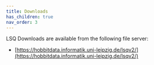 ```yaml
---
title: Downloads
has_children: true
nav_order: 3
---
```



LSQ Downloads are available from the following file server:

* [https://hobbitdata.informatik.uni-leipzig.de/lsqv2/](https://hobbitdata.informatik.uni-leipzig.de/lsqv2/)

